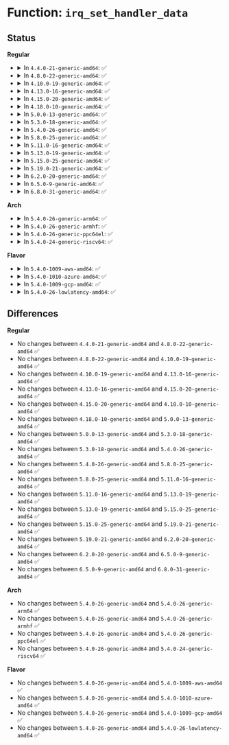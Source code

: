 # Function: <code>irq_set_handler_data</code>

## Status
<b>Regular</b>
<ul>
<li>
<details>
<summary>In <code>4.4.0-21-generic-amd64</code>: ✅</summary>

```c
int irq_set_handler_data(unsigned int irq, void * data)
```

```json
{
  "name": "irq_set_handler_data",
  "collision_type": "Unique Global",
  "inline_type": "No",
  "funcs": [
    {
      "addr": 18446744071579752624,
      "name": "irq_set_handler_data",
      "external": true,
      "loc": "kernel/irq/chip.c:93",
      "file": "kernel/irq/chip.c",
      "inline": "seen, unknown",
      "caller_inline": [],
      "caller_func": [
        "kernel/irq/irqdomain.c:irq_domain_set_info",
        "kernel/irq/irqdomain.c:irq_domain_free_irqs_top",
        "kernel/irq/msi.c:msi_domain_ops_init",
        "drivers/gpio/gpiolib.c:gpiochip_remove",
        "drivers/xen/events/events_base.c:xen_free_irq",
        "drivers/xen/events/events_base.c:xen_irq_init",
        "drivers/mfd/twl4030-irq.c:twl4030_sih_setup"
      ]
    }
  ],
  "symbols": [
    {
      "addr": 18446744071579752624,
      "name": "irq_set_handler_data",
      "section": ".text",
      "bind": "STB_GLOBAL",
      "size": 104
    }
  ]
}
```
</details>
</li>
<li>
<details>
<summary>In <code>4.8.0-22-generic-amd64</code>: ✅</summary>

```c
int irq_set_handler_data(unsigned int irq, void * data)
```

```json
{
  "name": "irq_set_handler_data",
  "collision_type": "Unique Global",
  "inline_type": "No",
  "funcs": [
    {
      "addr": 18446744071579775168,
      "name": "irq_set_handler_data",
      "external": true,
      "loc": "kernel/irq/chip.c:93",
      "file": "kernel/irq/chip.c",
      "inline": "seen, unknown",
      "caller_inline": [],
      "caller_func": [
        "kernel/irq/irqdomain.c:irq_domain_free_irqs_top",
        "kernel/irq/irqdomain.c:irq_domain_set_info",
        "kernel/irq/msi.c:msi_domain_ops_init",
        "drivers/gpio/gpiolib.c:gpiochip_remove",
        "drivers/xen/events/events_base.c:xen_free_irq",
        "drivers/xen/events/events_base.c:xen_irq_init",
        "drivers/mfd/twl4030-irq.c:twl4030_sih_setup"
      ]
    }
  ],
  "symbols": [
    {
      "addr": 18446744071579775168,
      "name": "irq_set_handler_data",
      "section": ".text",
      "bind": "STB_GLOBAL",
      "size": 104
    }
  ]
}
```
</details>
</li>
<li>
<details>
<summary>In <code>4.10.0-19-generic-amd64</code>: ✅</summary>

```c
int irq_set_handler_data(unsigned int irq, void * data)
```

```json
{
  "name": "irq_set_handler_data",
  "collision_type": "Unique Global",
  "inline_type": "No",
  "funcs": [
    {
      "addr": 18446744071579802016,
      "name": "irq_set_handler_data",
      "external": true,
      "loc": "kernel/irq/chip.c:92",
      "file": "kernel/irq/chip.c",
      "inline": "seen, unknown",
      "caller_inline": [],
      "caller_func": [
        "kernel/irq/irqdomain.c:irq_domain_free_irqs_top",
        "kernel/irq/irqdomain.c:irq_domain_set_info",
        "kernel/irq/msi.c:msi_domain_ops_init",
        "drivers/gpio/gpiolib.c:gpiochip_remove",
        "drivers/xen/events/events_base.c:xen_free_irq",
        "drivers/xen/events/events_base.c:xen_irq_init",
        "drivers/mfd/twl4030-irq.c:twl4030_sih_setup"
      ]
    }
  ],
  "symbols": [
    {
      "addr": 18446744071579802016,
      "name": "irq_set_handler_data",
      "section": ".text",
      "bind": "STB_GLOBAL",
      "size": 104
    }
  ]
}
```
</details>
</li>
<li>
<details>
<summary>In <code>4.13.0-16-generic-amd64</code>: ✅</summary>

```c
int irq_set_handler_data(unsigned int irq, void * data)
```

```json
{
  "name": "irq_set_handler_data",
  "collision_type": "Unique Global",
  "inline_type": "No",
  "funcs": [
    {
      "addr": 18446744071579799184,
      "name": "irq_set_handler_data",
      "external": true,
      "loc": "kernel/irq/chip.c:92",
      "file": "kernel/irq/chip.c",
      "inline": "seen, unknown",
      "caller_inline": [],
      "caller_func": [
        "kernel/irq/irqdomain.c:irq_domain_free_irqs_top",
        "kernel/irq/irqdomain.c:irq_domain_set_info",
        "kernel/irq/msi.c:msi_domain_ops_init",
        "drivers/gpio/gpiolib.c:gpiochip_remove",
        "drivers/xen/events/events_base.c:xen_free_irq",
        "drivers/xen/events/events_base.c:xen_irq_init",
        "drivers/mfd/twl4030-irq.c:twl4030_sih_setup"
      ]
    }
  ],
  "symbols": [
    {
      "addr": 18446744071579799184,
      "name": "irq_set_handler_data",
      "section": ".text",
      "bind": "STB_GLOBAL",
      "size": 104
    }
  ]
}
```
</details>
</li>
<li>
<details>
<summary>In <code>4.15.0-20-generic-amd64</code>: ✅</summary>

```c
int irq_set_handler_data(unsigned int irq, void * data)
```

```json
{
  "name": "irq_set_handler_data",
  "collision_type": "Unique Global",
  "inline_type": "No",
  "funcs": [
    {
      "addr": 18446744071579833072,
      "name": "irq_set_handler_data",
      "external": true,
      "loc": "kernel/irq/chip.c:92",
      "file": "kernel/irq/chip.c",
      "inline": "seen, unknown",
      "caller_inline": [],
      "caller_func": [
        "kernel/irq/irqdomain.c:irq_domain_free_irqs_top",
        "kernel/irq/irqdomain.c:irq_domain_set_info",
        "kernel/irq/msi.c:msi_domain_ops_init",
        "drivers/xen/events/events_base.c:xen_free_irq",
        "drivers/xen/events/events_base.c:xen_irq_init",
        "drivers/mfd/twl4030-irq.c:twl4030_sih_setup"
      ]
    }
  ],
  "symbols": [
    {
      "addr": 18446744071579833072,
      "name": "irq_set_handler_data",
      "section": ".text",
      "bind": "STB_GLOBAL",
      "size": 104
    }
  ]
}
```
</details>
</li>
<li>
<details>
<summary>In <code>4.18.0-10-generic-amd64</code>: ✅</summary>

```c
int irq_set_handler_data(unsigned int irq, void * data)
```

```json
{
  "name": "irq_set_handler_data",
  "collision_type": "Unique Global",
  "inline_type": "No",
  "funcs": [
    {
      "addr": 18446744071579866928,
      "name": "irq_set_handler_data",
      "external": true,
      "loc": "kernel/irq/chip.c:90",
      "file": "kernel/irq/chip.c",
      "inline": "seen, unknown",
      "caller_inline": [],
      "caller_func": [
        "kernel/irq/irqdomain.c:irq_domain_free_irqs_top",
        "kernel/irq/irqdomain.c:irq_domain_set_info",
        "kernel/irq/msi.c:msi_domain_ops_init",
        "drivers/pci/controller/dwc/pcie-designware-host.c:dw_pcie_free_msi",
        "drivers/xen/events/events_base.c:xen_free_irq",
        "drivers/xen/events/events_base.c:xen_irq_init",
        "drivers/mfd/twl4030-irq.c:twl4030_sih_setup"
      ]
    }
  ],
  "symbols": [
    {
      "addr": 18446744071579866928,
      "name": "irq_set_handler_data",
      "section": ".text",
      "bind": "STB_GLOBAL",
      "size": 104
    }
  ]
}
```
</details>
</li>
<li>
<details>
<summary>In <code>5.0.0-13-generic-amd64</code>: ✅</summary>

```c
int irq_set_handler_data(unsigned int irq, void * data)
```

```json
{
  "name": "irq_set_handler_data",
  "collision_type": "Unique Global",
  "inline_type": "No",
  "funcs": [
    {
      "addr": 18446744071579913952,
      "name": "irq_set_handler_data",
      "external": true,
      "loc": "kernel/irq/chip.c:90",
      "file": "kernel/irq/chip.c",
      "inline": "seen, unknown",
      "caller_inline": [],
      "caller_func": [
        "kernel/irq/irqdomain.c:irq_domain_free_irqs_top",
        "kernel/irq/irqdomain.c:irq_domain_set_info",
        "kernel/irq/msi.c:msi_domain_ops_init",
        "drivers/pci/controller/dwc/pcie-designware-host.c:dw_pcie_free_msi",
        "drivers/xen/events/events_base.c:xen_free_irq",
        "drivers/xen/events/events_base.c:xen_irq_init",
        "drivers/mfd/twl4030-irq.c:twl4030_sih_setup"
      ]
    }
  ],
  "symbols": [
    {
      "addr": 18446744071579913952,
      "name": "irq_set_handler_data",
      "section": ".text",
      "bind": "STB_GLOBAL",
      "size": 104
    }
  ]
}
```
</details>
</li>
<li>
<details>
<summary>In <code>5.3.0-18-generic-amd64</code>: ✅</summary>

```c
int irq_set_handler_data(unsigned int irq, void * data)
```

```json
{
  "name": "irq_set_handler_data",
  "collision_type": "Unique Global",
  "inline_type": "No",
  "funcs": [
    {
      "addr": 18446744071579951552,
      "name": "irq_set_handler_data",
      "external": true,
      "loc": "kernel/irq/chip.c:90",
      "file": "kernel/irq/chip.c",
      "inline": "seen, unknown",
      "caller_inline": [],
      "caller_func": [
        "kernel/irq/irqdomain.c:irq_domain_free_irqs_top",
        "kernel/irq/irqdomain.c:irq_domain_set_info",
        "kernel/irq/msi.c:msi_domain_ops_init",
        "drivers/pci/controller/dwc/pcie-designware-host.c:dw_pcie_free_msi",
        "drivers/xen/events/events_base.c:xen_free_irq",
        "drivers/xen/events/events_base.c:xen_irq_init",
        "drivers/mfd/twl4030-irq.c:twl4030_sih_setup"
      ]
    }
  ],
  "symbols": [
    {
      "addr": 18446744071579951552,
      "name": "irq_set_handler_data",
      "section": ".text",
      "bind": "STB_GLOBAL",
      "size": 104
    }
  ]
}
```
</details>
</li>
<li>
<details>
<summary>In <code>5.4.0-26-generic-amd64</code>: ✅</summary>

```c
int irq_set_handler_data(unsigned int irq, void * data)
```

```json
{
  "name": "irq_set_handler_data",
  "collision_type": "Unique Global",
  "inline_type": "No",
  "funcs": [
    {
      "addr": 18446744071580001408,
      "name": "irq_set_handler_data",
      "external": true,
      "loc": "kernel/irq/chip.c:90",
      "file": "kernel/irq/chip.c",
      "inline": "seen, unknown",
      "caller_inline": [],
      "caller_func": [
        "kernel/irq/irqdomain.c:irq_domain_free_irqs_top",
        "kernel/irq/irqdomain.c:irq_domain_set_info",
        "kernel/irq/msi.c:msi_domain_ops_init",
        "drivers/pci/controller/dwc/pcie-designware-host.c:dw_pcie_free_msi",
        "drivers/xen/events/events_base.c:xen_free_irq",
        "drivers/xen/events/events_base.c:xen_irq_init",
        "drivers/mfd/twl4030-irq.c:twl4030_sih_setup"
      ]
    }
  ],
  "symbols": [
    {
      "addr": 18446744071580001408,
      "name": "irq_set_handler_data",
      "section": ".text",
      "bind": "STB_GLOBAL",
      "size": 104
    }
  ]
}
```
</details>
</li>
<li>
<details>
<summary>In <code>5.8.0-25-generic-amd64</code>: ✅</summary>

```c
int irq_set_handler_data(unsigned int irq, void * data)
```

```json
{
  "name": "irq_set_handler_data",
  "collision_type": "Unique Global",
  "inline_type": "No",
  "funcs": [
    {
      "addr": 18446744071580050688,
      "name": "irq_set_handler_data",
      "external": true,
      "loc": "kernel/irq/chip.c:90",
      "file": "kernel/irq/chip.c",
      "inline": "seen, unknown",
      "caller_inline": [],
      "caller_func": [
        "kernel/irq/irqdomain.c:irq_domain_free_irqs_top",
        "kernel/irq/irqdomain.c:irq_domain_set_info",
        "kernel/irq/msi.c:msi_domain_ops_init",
        "drivers/pci/controller/dwc/pcie-designware-host.c:dw_pcie_free_msi",
        "drivers/mfd/twl4030-irq.c:twl4030_sih_setup"
      ]
    }
  ],
  "symbols": [
    {
      "addr": 18446744071580050688,
      "name": "irq_set_handler_data",
      "section": ".text",
      "bind": "STB_GLOBAL",
      "size": 103
    }
  ]
}
```
</details>
</li>
<li>
<details>
<summary>In <code>5.11.0-16-generic-amd64</code>: ✅</summary>

```c
int irq_set_handler_data(unsigned int irq, void * data)
```

```json
{
  "name": "irq_set_handler_data",
  "collision_type": "Unique Global",
  "inline_type": "No",
  "funcs": [
    {
      "addr": 18446744071580033344,
      "name": "irq_set_handler_data",
      "external": true,
      "loc": "kernel/irq/chip.c:90",
      "file": "kernel/irq/chip.c",
      "inline": "seen, unknown",
      "caller_inline": [],
      "caller_func": [
        "kernel/irq/irqdomain.c:irq_domain_free_irqs_top",
        "kernel/irq/irqdomain.c:irq_domain_set_info",
        "kernel/irq/msi.c:msi_domain_ops_init",
        "drivers/pci/controller/dwc/pcie-designware-host.c:dw_pcie_free_msi",
        "drivers/mfd/twl4030-irq.c:twl4030_sih_setup"
      ]
    }
  ],
  "symbols": [
    {
      "addr": 18446744071580033344,
      "name": "irq_set_handler_data",
      "section": ".text",
      "bind": "STB_GLOBAL",
      "size": 103
    }
  ]
}
```
</details>
</li>
<li>
<details>
<summary>In <code>5.13.0-19-generic-amd64</code>: ✅</summary>

```c
int irq_set_handler_data(unsigned int irq, void * data)
```

```json
{
  "name": "irq_set_handler_data",
  "collision_type": "Unique Global",
  "inline_type": "No",
  "funcs": [
    {
      "addr": 18446744071580034240,
      "name": "irq_set_handler_data",
      "external": true,
      "loc": "kernel/irq/chip.c:90",
      "file": "kernel/irq/chip.c",
      "inline": "seen, unknown",
      "caller_inline": [],
      "caller_func": [
        "kernel/irq/irqdomain.c:irq_domain_free_irqs_top",
        "kernel/irq/irqdomain.c:irq_domain_set_info",
        "kernel/irq/msi.c:msi_domain_ops_init",
        "drivers/mfd/twl4030-irq.c:twl4030_sih_setup"
      ]
    }
  ],
  "symbols": [
    {
      "addr": 18446744071580034240,
      "name": "irq_set_handler_data",
      "section": ".text",
      "bind": "STB_GLOBAL",
      "size": 103
    }
  ]
}
```
</details>
</li>
<li>
<details>
<summary>In <code>5.15.0-25-generic-amd64</code>: ✅</summary>

```c
int irq_set_handler_data(unsigned int irq, void * data)
```

```json
{
  "name": "irq_set_handler_data",
  "collision_type": "Unique Global",
  "inline_type": "No",
  "funcs": [
    {
      "addr": 18446744071580166768,
      "name": "irq_set_handler_data",
      "external": true,
      "loc": "kernel/irq/chip.c:90",
      "file": "kernel/irq/chip.c",
      "inline": "seen, unknown",
      "caller_inline": [],
      "caller_func": [
        "kernel/irq/irqdomain.c:irq_domain_free_irqs_top",
        "kernel/irq/irqdomain.c:irq_domain_set_info",
        "kernel/irq/msi.c:msi_domain_ops_init",
        "drivers/mfd/twl4030-irq.c:twl4030_sih_setup"
      ]
    }
  ],
  "symbols": [
    {
      "addr": 18446744071580166768,
      "name": "irq_set_handler_data",
      "section": ".text",
      "bind": "STB_GLOBAL",
      "size": 103
    }
  ]
}
```
</details>
</li>
<li>
<details>
<summary>In <code>5.19.0-21-generic-amd64</code>: ✅</summary>

```c
int irq_set_handler_data(unsigned int irq, void * data)
```

```json
{
  "name": "irq_set_handler_data",
  "collision_type": "Unique Global",
  "inline_type": "No",
  "funcs": [
    {
      "addr": 18446744071580313328,
      "name": "irq_set_handler_data",
      "external": true,
      "loc": "kernel/irq/chip.c:87",
      "file": "kernel/irq/chip.c",
      "inline": "seen, unknown",
      "caller_inline": [],
      "caller_func": [
        "kernel/irq/irqdomain.c:irq_domain_free_irqs_top",
        "kernel/irq/irqdomain.c:irq_domain_set_info",
        "kernel/irq/msi.c:msi_domain_ops_init",
        "drivers/mfd/twl4030-irq.c:twl4030_sih_setup"
      ]
    }
  ],
  "symbols": [
    {
      "addr": 18446744071580313328,
      "name": "irq_set_handler_data",
      "section": ".text",
      "bind": "STB_GLOBAL",
      "size": 123
    }
  ]
}
```
</details>
</li>
<li>
<details>
<summary>In <code>6.2.0-20-generic-amd64</code>: ✅</summary>

```c
int irq_set_handler_data(unsigned int irq, void * data)
```

```json
{
  "name": "irq_set_handler_data",
  "collision_type": "Unique Global",
  "inline_type": "No",
  "funcs": [
    {
      "addr": 18446744071580526976,
      "name": "irq_set_handler_data",
      "external": true,
      "loc": "kernel/irq/chip.c:87",
      "file": "kernel/irq/chip.c",
      "inline": "seen, unknown",
      "caller_inline": [],
      "caller_func": [
        "kernel/irq/irqdomain.c:irq_domain_free_irqs_top",
        "kernel/irq/irqdomain.c:irq_domain_set_info",
        "kernel/irq/msi.c:msi_domain_ops_init",
        "drivers/mfd/twl4030-irq.c:twl4030_sih_setup"
      ]
    }
  ],
  "symbols": [
    {
      "addr": 18446744071580526976,
      "name": "irq_set_handler_data",
      "section": ".text",
      "bind": "STB_GLOBAL",
      "size": 123
    }
  ]
}
```
</details>
</li>
<li>
<details>
<summary>In <code>6.5.0-9-generic-amd64</code>: ✅</summary>

```c
int irq_set_handler_data(unsigned int irq, void * data)
```

```json
{
  "name": "irq_set_handler_data",
  "collision_type": "Unique Global",
  "inline_type": "No",
  "funcs": [
    {
      "addr": 18446744071580600032,
      "name": "irq_set_handler_data",
      "external": true,
      "loc": "kernel/irq/chip.c:87",
      "file": "kernel/irq/chip.c",
      "inline": "seen, unknown",
      "caller_inline": [],
      "caller_func": [
        "kernel/irq/irqdomain.c:irq_domain_free_irqs_top",
        "kernel/irq/irqdomain.c:irq_domain_set_info",
        "kernel/irq/msi.c:msi_domain_ops_init",
        "drivers/mfd/twl4030-irq.c:twl4030_sih_setup"
      ]
    }
  ],
  "symbols": [
    {
      "addr": 18446744071580600032,
      "name": "irq_set_handler_data",
      "section": ".text",
      "bind": "STB_GLOBAL",
      "size": 123
    }
  ]
}
```
</details>
</li>
<li>
<details>
<summary>In <code>6.8.0-31-generic-amd64</code>: ✅</summary>

```c
int irq_set_handler_data(unsigned int irq, void * data)
```

```json
{
  "name": "irq_set_handler_data",
  "collision_type": "Unique Global",
  "inline_type": "No",
  "funcs": [
    {
      "addr": 18446744071580664544,
      "name": "irq_set_handler_data",
      "external": true,
      "loc": "kernel/irq/chip.c:87",
      "file": "kernel/irq/chip.c",
      "inline": "seen, unknown",
      "caller_inline": [],
      "caller_func": [
        "kernel/irq/irqdomain.c:irq_domain_free_irqs_top",
        "kernel/irq/irqdomain.c:irq_domain_set_info",
        "kernel/irq/msi.c:msi_domain_ops_init",
        "drivers/mfd/twl4030-irq.c:twl4030_sih_setup"
      ]
    }
  ],
  "symbols": [
    {
      "addr": 18446744071580664544,
      "name": "irq_set_handler_data",
      "section": ".text",
      "bind": "STB_GLOBAL",
      "size": 123
    }
  ]
}
```
</details>
</li>
</ul>
<b>Arch</b>
<ul>
<li>
<details>
<summary>In <code>5.4.0-26-generic-arm64</code>: ✅</summary>

```c
int irq_set_handler_data(unsigned int irq, void * data)
```

```json
{
  "name": "irq_set_handler_data",
  "collision_type": "Unique Global",
  "inline_type": "No",
  "funcs": [
    {
      "addr": 18446603336491195064,
      "name": "irq_set_handler_data",
      "external": true,
      "loc": "kernel/irq/chip.c:90",
      "file": "kernel/irq/chip.c",
      "inline": "seen, unknown",
      "caller_inline": [],
      "caller_func": [
        "kernel/irq/irqdomain.c:irq_domain_free_irqs_top",
        "kernel/irq/irqdomain.c:irq_domain_set_info",
        "kernel/irq/msi.c:msi_domain_ops_init",
        "drivers/irqchip/irq-mvebu-pic.c:mvebu_pic_probe",
        "drivers/gpio/gpio-davinci.c:davinci_gpio_irq_setup",
        "drivers/gpio/gpio-davinci.c:davinci_gpio_irq_map",
        "drivers/pci/controller/pci-xgene-msi.c:xgene_msi_hwirq_alloc",
        "drivers/pci/controller/pcie-altera-msi.c:altera_msi_remove",
        "drivers/pci/controller/dwc/pcie-designware-host.c:dw_pcie_free_msi",
        "drivers/xen/events/events_base.c:xen_free_irq",
        "drivers/xen/events/events_base.c:xen_irq_init",
        "drivers/mfd/twl4030-irq.c:twl4030_sih_setup"
      ]
    }
  ],
  "symbols": [
    {
      "addr": 18446603336491195064,
      "name": "irq_set_handler_data",
      "section": ".text",
      "bind": "STB_GLOBAL",
      "size": 136
    }
  ]
}
```
</details>
</li>
<li>
<details>
<summary>In <code>5.4.0-26-generic-armhf</code>: ✅</summary>

```c
int irq_set_handler_data(unsigned int irq, void * data)
```

```json
{
  "name": "irq_set_handler_data",
  "collision_type": "Unique Global",
  "inline_type": "No",
  "funcs": [
    {
      "addr": 3225215636,
      "name": "irq_set_handler_data",
      "external": true,
      "loc": "kernel/irq/chip.c:90",
      "file": "kernel/irq/chip.c",
      "inline": "seen, unknown",
      "caller_inline": [],
      "caller_func": [
        "kernel/irq/irqdomain.c:irq_domain_free_irqs_top",
        "kernel/irq/irqdomain.c:irq_domain_set_info",
        "kernel/irq/msi.c:msi_domain_ops_init",
        "drivers/pci/controller/pcie-altera-msi.c:altera_msi_remove",
        "drivers/pci/controller/dwc/pcie-designware-host.c:dw_pcie_free_msi",
        "drivers/soc/dove/pmu.c:dove_init_pmu_irq",
        "drivers/mfd/twl4030-irq.c:twl4030_sih_setup"
      ]
    }
  ],
  "symbols": [
    {
      "addr": 3225215636,
      "name": "irq_set_handler_data",
      "section": ".text",
      "bind": "STB_GLOBAL",
      "size": 136
    }
  ]
}
```
</details>
</li>
<li>
<details>
<summary>In <code>5.4.0-26-generic-ppc64el</code>: ✅</summary>

```c
int irq_set_handler_data(unsigned int irq, void * data)
```

```json
{
  "name": "irq_set_handler_data",
  "collision_type": "Unique Global",
  "inline_type": "No",
  "funcs": [
    {
      "addr": 13835058055284097904,
      "name": "irq_set_handler_data",
      "external": true,
      "loc": "kernel/irq/chip.c:90",
      "file": "kernel/irq/chip.c",
      "inline": "seen, unknown",
      "caller_inline": [],
      "caller_func": [
        "arch/powerpc/sysdev/mpic.c:mpic_init",
        "arch/powerpc/sysdev/xive/common.c:xive_irq_domain_unmap",
        "kernel/irq/irqdomain.c:irq_domain_set_info",
        "drivers/mfd/twl4030-irq.c:twl4030_sih_setup"
      ]
    }
  ],
  "symbols": [
    {
      "addr": 13835058055284097904,
      "name": "irq_set_handler_data",
      "section": ".text",
      "bind": "STB_GLOBAL",
      "size": 156
    }
  ]
}
```
</details>
</li>
<li>
<details>
<summary>In <code>5.4.0-24-generic-riscv64</code>: ✅</summary>

```c
int irq_set_handler_data(unsigned int irq, void * data)
```

```json
{
  "name": "irq_set_handler_data",
  "collision_type": "Unique Global",
  "inline_type": "No",
  "funcs": [
    {
      "addr": 18446743936271738696,
      "name": "irq_set_handler_data",
      "external": true,
      "loc": "kernel/irq/chip.c:90",
      "file": "kernel/irq/chip.c",
      "inline": "seen, unknown",
      "caller_inline": [],
      "caller_func": [
        "kernel/irq/irqdomain.c:irq_domain_free_irqs_top",
        "kernel/irq/irqdomain.c:irq_domain_set_info",
        "kernel/irq/msi.c:msi_domain_ops_init",
        "drivers/pci/controller/dwc/pcie-designware-host.c:dw_pcie_free_msi",
        "drivers/mfd/twl4030-irq.c:twl4030_sih_setup"
      ]
    }
  ],
  "symbols": [
    {
      "addr": 18446743936271738696,
      "name": "irq_set_handler_data",
      "section": ".text",
      "bind": "STB_GLOBAL",
      "size": 82
    }
  ]
}
```
</details>
</li>
</ul>
<b>Flavor</b>
<ul>
<li>
<details>
<summary>In <code>5.4.0-1009-aws-amd64</code>: ✅</summary>

```c
int irq_set_handler_data(unsigned int irq, void * data)
```

```json
{
  "name": "irq_set_handler_data",
  "collision_type": "Unique Global",
  "inline_type": "No",
  "funcs": [
    {
      "addr": 18446744071579970144,
      "name": "irq_set_handler_data",
      "external": true,
      "loc": "kernel/irq/chip.c:90",
      "file": "kernel/irq/chip.c",
      "inline": "seen, unknown",
      "caller_inline": [],
      "caller_func": [
        "kernel/irq/irqdomain.c:irq_domain_free_irqs_top",
        "kernel/irq/irqdomain.c:irq_domain_set_info",
        "kernel/irq/msi.c:msi_domain_ops_init",
        "drivers/pci/controller/dwc/pcie-designware-host.c:dw_pcie_free_msi",
        "drivers/xen/events/events_base.c:xen_free_irq",
        "drivers/xen/events/events_base.c:xen_irq_init"
      ]
    }
  ],
  "symbols": [
    {
      "addr": 18446744071579970144,
      "name": "irq_set_handler_data",
      "section": ".text",
      "bind": "STB_GLOBAL",
      "size": 104
    }
  ]
}
```
</details>
</li>
<li>
<details>
<summary>In <code>5.4.0-1010-azure-amd64</code>: ✅</summary>

```c
int irq_set_handler_data(unsigned int irq, void * data)
```

```json
{
  "name": "irq_set_handler_data",
  "collision_type": "Unique Global",
  "inline_type": "No",
  "funcs": [
    {
      "addr": 18446744071579907968,
      "name": "irq_set_handler_data",
      "external": true,
      "loc": "kernel/irq/chip.c:90",
      "file": "kernel/irq/chip.c",
      "inline": "seen, unknown",
      "caller_inline": [],
      "caller_func": [
        "kernel/irq/irqdomain.c:irq_domain_free_irqs_top",
        "kernel/irq/irqdomain.c:irq_domain_set_info",
        "kernel/irq/msi.c:msi_domain_ops_init",
        "drivers/pci/controller/dwc/pcie-designware-host.c:dw_pcie_free_msi"
      ]
    }
  ],
  "symbols": [
    {
      "addr": 18446744071579907968,
      "name": "irq_set_handler_data",
      "section": ".text",
      "bind": "STB_GLOBAL",
      "size": 104
    }
  ]
}
```
</details>
</li>
<li>
<details>
<summary>In <code>5.4.0-1009-gcp-amd64</code>: ✅</summary>

```c
int irq_set_handler_data(unsigned int irq, void * data)
```

```json
{
  "name": "irq_set_handler_data",
  "collision_type": "Unique Global",
  "inline_type": "No",
  "funcs": [
    {
      "addr": 18446744071579961680,
      "name": "irq_set_handler_data",
      "external": true,
      "loc": "kernel/irq/chip.c:90",
      "file": "kernel/irq/chip.c",
      "inline": "seen, unknown",
      "caller_inline": [],
      "caller_func": [
        "kernel/irq/irqdomain.c:irq_domain_free_irqs_top",
        "kernel/irq/irqdomain.c:irq_domain_set_info",
        "kernel/irq/msi.c:msi_domain_ops_init",
        "drivers/pci/controller/dwc/pcie-designware-host.c:dw_pcie_free_msi",
        "drivers/xen/events/events_base.c:xen_free_irq",
        "drivers/xen/events/events_base.c:xen_irq_init",
        "drivers/mfd/twl4030-irq.c:twl4030_sih_setup"
      ]
    }
  ],
  "symbols": [
    {
      "addr": 18446744071579961680,
      "name": "irq_set_handler_data",
      "section": ".text",
      "bind": "STB_GLOBAL",
      "size": 104
    }
  ]
}
```
</details>
</li>
<li>
<details>
<summary>In <code>5.4.0-26-lowlatency-amd64</code>: ✅</summary>

```c
int irq_set_handler_data(unsigned int irq, void * data)
```

```json
{
  "name": "irq_set_handler_data",
  "collision_type": "Unique Global",
  "inline_type": "No",
  "funcs": [
    {
      "addr": 18446744071580008144,
      "name": "irq_set_handler_data",
      "external": true,
      "loc": "kernel/irq/chip.c:90",
      "file": "kernel/irq/chip.c",
      "inline": "seen, unknown",
      "caller_inline": [],
      "caller_func": [
        "kernel/irq/irqdomain.c:irq_domain_free_irqs_top",
        "kernel/irq/irqdomain.c:irq_domain_set_info",
        "kernel/irq/msi.c:msi_domain_ops_init",
        "drivers/pci/controller/dwc/pcie-designware-host.c:dw_pcie_free_msi",
        "drivers/xen/events/events_base.c:xen_free_irq",
        "drivers/xen/events/events_base.c:xen_irq_init",
        "drivers/mfd/twl4030-irq.c:twl4030_sih_setup"
      ]
    }
  ],
  "symbols": [
    {
      "addr": 18446744071580008144,
      "name": "irq_set_handler_data",
      "section": ".text",
      "bind": "STB_GLOBAL",
      "size": 104
    }
  ]
}
```
</details>
</li>
</ul>

## Differences
<b>Regular</b>
<ul>
<li>
No changes between <code>4.4.0-21-generic-amd64</code> and <code>4.8.0-22-generic-amd64</code> ✅
</li>
<li>
No changes between <code>4.8.0-22-generic-amd64</code> and <code>4.10.0-19-generic-amd64</code> ✅
</li>
<li>
No changes between <code>4.10.0-19-generic-amd64</code> and <code>4.13.0-16-generic-amd64</code> ✅
</li>
<li>
No changes between <code>4.13.0-16-generic-amd64</code> and <code>4.15.0-20-generic-amd64</code> ✅
</li>
<li>
No changes between <code>4.15.0-20-generic-amd64</code> and <code>4.18.0-10-generic-amd64</code> ✅
</li>
<li>
No changes between <code>4.18.0-10-generic-amd64</code> and <code>5.0.0-13-generic-amd64</code> ✅
</li>
<li>
No changes between <code>5.0.0-13-generic-amd64</code> and <code>5.3.0-18-generic-amd64</code> ✅
</li>
<li>
No changes between <code>5.3.0-18-generic-amd64</code> and <code>5.4.0-26-generic-amd64</code> ✅
</li>
<li>
No changes between <code>5.4.0-26-generic-amd64</code> and <code>5.8.0-25-generic-amd64</code> ✅
</li>
<li>
No changes between <code>5.8.0-25-generic-amd64</code> and <code>5.11.0-16-generic-amd64</code> ✅
</li>
<li>
No changes between <code>5.11.0-16-generic-amd64</code> and <code>5.13.0-19-generic-amd64</code> ✅
</li>
<li>
No changes between <code>5.13.0-19-generic-amd64</code> and <code>5.15.0-25-generic-amd64</code> ✅
</li>
<li>
No changes between <code>5.15.0-25-generic-amd64</code> and <code>5.19.0-21-generic-amd64</code> ✅
</li>
<li>
No changes between <code>5.19.0-21-generic-amd64</code> and <code>6.2.0-20-generic-amd64</code> ✅
</li>
<li>
No changes between <code>6.2.0-20-generic-amd64</code> and <code>6.5.0-9-generic-amd64</code> ✅
</li>
<li>
No changes between <code>6.5.0-9-generic-amd64</code> and <code>6.8.0-31-generic-amd64</code> ✅
</li>
</ul>
<b>Arch</b>
<ul>
<li>
No changes between <code>5.4.0-26-generic-amd64</code> and <code>5.4.0-26-generic-arm64</code> ✅
</li>
<li>
No changes between <code>5.4.0-26-generic-amd64</code> and <code>5.4.0-26-generic-armhf</code> ✅
</li>
<li>
No changes between <code>5.4.0-26-generic-amd64</code> and <code>5.4.0-26-generic-ppc64el</code> ✅
</li>
<li>
No changes between <code>5.4.0-26-generic-amd64</code> and <code>5.4.0-24-generic-riscv64</code> ✅
</li>
</ul>
<b>Flavor</b>
<ul>
<li>
No changes between <code>5.4.0-26-generic-amd64</code> and <code>5.4.0-1009-aws-amd64</code> ✅
</li>
<li>
No changes between <code>5.4.0-26-generic-amd64</code> and <code>5.4.0-1010-azure-amd64</code> ✅
</li>
<li>
No changes between <code>5.4.0-26-generic-amd64</code> and <code>5.4.0-1009-gcp-amd64</code> ✅
</li>
<li>
No changes between <code>5.4.0-26-generic-amd64</code> and <code>5.4.0-26-lowlatency-amd64</code> ✅
</li>
</ul>
